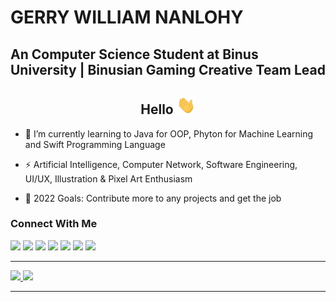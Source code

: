 # GERRY WILLIAM NANLOHY
## An Computer Science Student at Binus University |  Binusian Gaming Creative Team Lead

<h2 align="center"> Hello <img src="https://raw.githubusercontent.com/ABSphreak/ABSphreak/master/gifs/Hi.gif" width="30px"></h2>

- 🌱 I’m currently learning to Java for OOP, Phyton for Machine Learning and Swift Programming Language

- ⚡ Artificial Intelligence, Computer Network, Software Engineering, UI/UX, Illustration & Pixel Art Enthusiasm

- 🥅 2022 Goals: Contribute more to any projects and get the job

### Connect With Me

[![](https://img.shields.io/badge/WhatsApp-25D366?style=for-the-badge&logo=whatsapp&logoColor=white)](https://wa.me/085236432452) [![](https://img.shields.io/badge/Gmail-D14836?style=for-the-badge&logo=gmail&logoColor=white)](mailto:nanlohygerry@gmail.com) [![](https://img.shields.io/badge/Microsoft_Outlook-0078D4?style=for-the-badge&logo=microsoft-outlook&logoColor=white)](mailto:gerry.nanlohy@binus.ac.id) [![](https://img.shields.io/badge/Instagram-E4405F?style=for-the-badge&logo=instagram&logoColor=white)](https://www.instagram.com/gerry_william__/) [![](https://img.shields.io/badge/LinkedIn-0077B5?style=for-the-badge&logo=linkedin&logoColor=white)](https://www.linkedin.com/in/gerry-william-nanlohy-7aa753195/) [![](https://img.shields.io/badge/YouTube-FF0000?style=for-the-badge&logo=youtube&logoColor=white)](https://www.youtube.com/channel/UC0xJuc_C5tlEf_Q6xoeiViQ) [![](https://img.shields.io/badge/linktree-39E09B?style=for-the-badge&logo=linktree&logoColor=white)](https://linktr.ee/GerryWilliamNanlohy)

 <hr>
  
  <a href="https://github.com/GWENTzy">
  <img height=80% widht=80% src="https://github-readme-stats.vercel.app/api/top-langs?username=GWENTzy&show_icons=true&theme=tokyonight">
  <img src="https://github-readme-stats.vercel.app/api?username=GWENTzy&show_icons=true&theme=tokyonight">
  </a>
  </p>

<hr>
